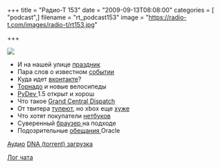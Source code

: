 +++
title = "Радио-Т 153"
date = "2009-09-13T08:08:00"
categories = [ "podcast",]
filename = "rt_podcast153"
image = "https://radio-t.com/images/radio-t/rt153.jpg"

+++

![](https://radio-t.com/images/radio-t/rt153.jpg)

- И на нашей улице [праздник](http://habrahabr.ru/blogs/lenta/69390/)
- Пара слов о известном [событии](http://www.crunchgear.com/2009/09/09/apple-announced-many-things-today-heres-what-you-missed-if-thats-even-possible/)
- Куда идет [вконтакте](http://webplanet.ru/news/service/2009/09/07/vkcom.html)?
- [Торнадо](http://bret.appspot.com/entry/tornado-web-server) и новые велосипеды
- [PyDev ](http://habrahabr.ru/blogs/python/68897/)1.5 открыт и хорош
- Что такое [Grand Central Dispatch](http://www.opennet.ru/opennews/art.shtml?num=23382)
- От твитера [тупеют](http://webplanet.ru/news/research/2009/09/08/fcbk_vs_twttr.html), но xbox еще [хуже](http://webplanet.ru/news/life/2009/09/09/bobama.html)
- Что хотят покупатели [нетбуков](http://www.securitylab.ru/news/385023.php)
- Суверенный [браузер ](http://safe.cnews.ru/news/top/index.shtml?2009/09/10/361401)на подходе
- Подозрительные [обещания ](http://habrahabr.ru/blogs/Sun/69278/)Oracle

[Аудио](https://archive.rucast.net/radio-t/media/rt_podcast153.mp3)
[DNA (torrent) загрузка](http://dnagen.bittorrent.com/bdg/get?url=http%3A%2F%2Fradio-t.com%2Fdownloads%2Frt_podcast153.mp3&name=IT%20Podcast%20Radio-T)

[Лог чата](http://chat.radio-t.com/logs/radio-t-153.html)
<audio src="https://archive.rucast.net/radio-t/media/rt_podcast153.mp3" preload="none"></audio>